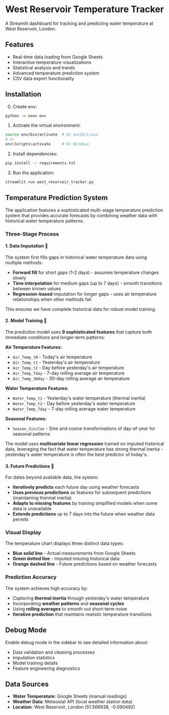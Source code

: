 # West Reservoir Temperature Tracker

A Streamlit dashboard for tracking and predicting water temperature at West Reservoir, London.

## Features

- Real-time data loading from Google Sheets
- Interactive temperature visualizations
- Statistical analysis and trends
- Advanced temperature prediction system
- CSV data export functionality

## Installation

0. Create env: 
```bash
python -m venv env
```

1. Activate the virtual environment:
```bash
source env/bin/activate  # On macOS/Linux
# or
env\Scripts\activate     # On Windows
```

2. Install dependencies:
```bash
pip install -r requirements.txt
```

3. Run the application:
```bash
streamlit run west_reservoir_tracker.py
```

## Temperature Prediction System

The application features a sophisticated multi-stage temperature prediction system that provides accurate forecasts by combining weather data with historical water temperature patterns.

### Three-Stage Process

#### 1. Data Imputation 🔧
The system first fills gaps in historical water temperature data using multiple methods:

- **Forward fill** for short gaps (1-2 days) - assumes temperature changes slowly
- **Time interpolation** for medium gaps (up to 7 days) - smooth transitions between known values  
- **Regression-based** imputation for longer gaps - uses air temperature relationships when other methods fail

This ensures we have complete historical data for robust model training.

#### 2. Model Training 🧠
The prediction model uses **9 sophisticated features** that capture both immediate conditions and longer-term patterns:

**Air Temperature Features:**
- `Air_Temp_t0` - Today's air temperature
- `Air_Temp_t1` - Yesterday's air temperature  
- `Air_Temp_t2` - Day before yesterday's air temperature
- `Air_Temp_7day` - 7-day rolling average air temperature
- `Air_Temp_30day` - 30-day rolling average air temperature

**Water Temperature Features:**
- `Water_Temp_t1` - Yesterday's water temperature (thermal inertia)
- `Water_Temp_t2` - Day before yesterday's water temperature
- `Water_Temp_7day` - 7-day rolling average water temperature

**Seasonal Features:**
- `Season_Sin/Cos` - Sine and cosine transformations of day-of-year for seasonal patterns

The model uses **multivariate linear regression** trained on imputed historical data, leveraging the fact that water temperature has strong thermal inertia - yesterday's water temperature is often the best predictor of today's.

#### 3. Future Predictions 🔮
For dates beyond available data, the system:

- **Iteratively predicts** each future day using weather forecasts
- **Uses previous predictions** as features for subsequent predictions (maintaining thermal inertia)
- **Adapts to missing features** by training simplified models when some data is unavailable
- **Extends predictions** up to 7 days into the future when weather data permits

### Visual Display

The temperature chart displays three distinct data types:

- **Blue solid line** - Actual measurements from Google Sheets
- **Green dotted line** - Imputed missing historical data  
- **Orange dashed line** - Future predictions based on weather forecasts

### Prediction Accuracy

The system achieves high accuracy by:
- Capturing **thermal inertia** through yesterday's water temperature
- Incorporating **weather patterns** and **seasonal cycles**
- Using **rolling averages** to smooth out short-term noise
- **Iterative prediction** that maintains realistic temperature transitions

## Debug Mode

Enable debug mode in the sidebar to see detailed information about:
- Data validation and cleaning processes
- Imputation statistics
- Model training details
- Feature engineering diagnostics

## Data Sources

- **Water Temperature**: Google Sheets (manual readings)
- **Weather Data**: Meteostat API (local weather station data)
- **Location**: West Reservoir, London (51.566938, -0.090492)